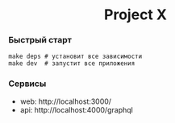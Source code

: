 <h1 align="center">Project X</h1>

### Быстрый старт

```shell
make deps # установит все зависимости
make dev  # запустит все приложения
```

### Сервисы

- web: http://localhost:3000/
- api: http://localhost:4000/graphql
